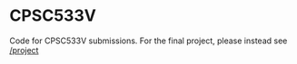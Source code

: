 # CPSC533V

Code for CPSC533V submissions. For the final project, please instead see [/project](/project)
